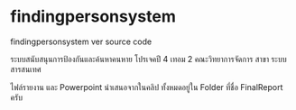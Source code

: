 # findingpersonsystem
findingpersonsystem ver source code 

ระบบสนับสนุนการป้องกันและค้นหาคนหาย
โปรเจคปี 4 เทอม 2
คณะวิทยาการจัดการ สาขา ระบบสารสนเทศ

ไฟล์รายงาน และ Powerpoint นำเสนอจากในคลิป ทั้งหมดอยู่ใน Folder ที่ชื่อ FinalReport ครับ
